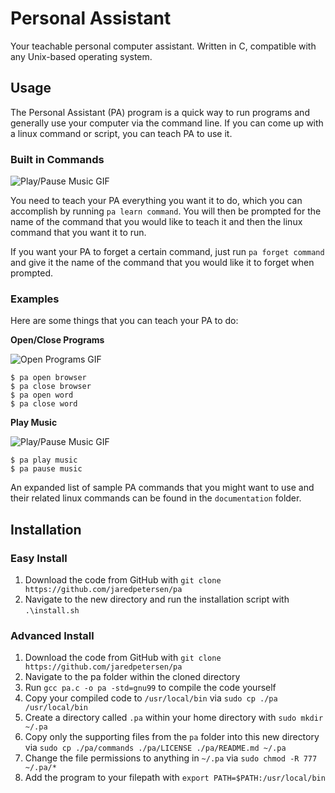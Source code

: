 # Personal Assistant
Your teachable personal computer assistant. Written in C, compatible with any Unix-based operating system.

## Usage
The Personal Assistant (PA) program is a quick way to run programs and generally use your computer via the command line. If you can come up with a linux command or script, you can teach PA to use it.

### Built in Commands

![Play/Pause Music GIF](https://github.com/jaredpetersen/pa/raw/master/documentation/gifs/learncommand.gif)

You need to teach your PA everything you want it to do, which you can accomplish by running `pa learn command`. You will then be prompted for the name of the command that you would like to teach it and then the linux command that you want it to run.

If you want your PA to forget a certain command, just run `pa forget command` and give it the name of the command that you would like it to forget when prompted.

### Examples
Here are some things that you can teach your PA to do:

**Open/Close Programs**

![Open Programs GIF](https://github.com/jaredpetersen/pa/raw/master/documentation/gifs/app.gif)
```
$ pa open browser
$ pa close browser
$ pa open word
$ pa close word
```

**Play Music**

![Play/Pause Music GIF](https://github.com/jaredpetersen/pa/raw/master/documentation/gifs/music.gif)
```
$ pa play music
$ pa pause music
```

An expanded list of sample PA commands that you might want to use and their related linux commands can be found in the `documentation` folder.

## Installation
### Easy Install
1. Download the code from GitHub with `git clone https://github.com/jaredpetersen/pa`
2. Navigate to the new directory and run the installation script with `.\install.sh`

### Advanced Install
1. Download the code from GitHub with `git clone https://github.com/jaredpetersen/pa`
2. Navigate to the pa folder within the cloned directory
3. Run `gcc pa.c -o pa -std=gnu99` to compile the code yourself
4. Copy your compiled code to `/usr/local/bin` via `sudo cp ./pa /usr/local/bin`
5. Create a directory called `.pa` within your home directory with `sudo mkdir ~/.pa`
6. Copy only the supporting files from the `pa` folder into this new directory via `sudo cp ./pa/commands ./pa/LICENSE ./pa/README.md ~/.pa`
7. Change the file permissions to anything in `~/.pa` via `sudo chmod -R 777 ~/.pa/*`
8. Add the program to your filepath with `export PATH=$PATH:/usr/local/bin`

